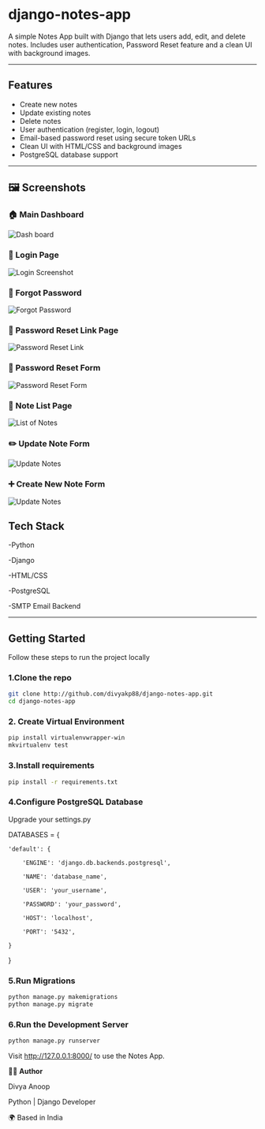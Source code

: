 # django-notes-app

A simple Notes App built with Django that lets users add, edit, and delete notes.
Includes user authentication, Password Reset feature and a clean UI with background images.

---

##  Features

- Create new notes  
- Update existing notes  
- Delete notes  
- User authentication (register, login, logout)
- Email-based password reset using secure token URLs
- Clean UI with HTML/CSS and background images  
- PostgreSQL database support

---

## 🖼️ Screenshots

### 🏠 Main Dashboard

![Dash board](noteapp/static/paper_img/Screenshotmain.png)

### 🔐 Login Page

![Login Screenshot](noteapp/static/paper_img/Screenshotlogin.png)

### 🔑 Forgot Password 

![Forgot Password](noteapp/static/paper_img/Screenshotforgot.png)

### 📧 Password Reset Link Page

![Password Reset Link](noteapp/static/paper_img/Screenshotresetlink.png)

### 🔑 Password Reset Form

![Password Reset Form](noteapp/static/paper_img/Screenshotset_pass.png)

### 📝 Note List Page

![List of Notes](noteapp/static/paper_img/Screenshot_note_list.png)

### ✏️ Update Note Form

![Update Notes](noteapp/static/paper_img/Screenshot_edit_note.png)


### ➕ Create New Note Form

![Update Notes](noteapp/static/paper_img/Screenshot_create_new_note.png)







## Tech Stack

-Python

-Django

-HTML/CSS

-PostgreSQL

-SMTP Email Backend


---

## Getting Started

Follow these steps to run the project locally

### 1.Clone the repo

```bash
git clone http://github.com/divyakp88/django-notes-app.git
cd django-notes-app
```
### 2. Create Virtual Environment

```bash
pip install virtualenvwrapper-win
mkvirtualenv test
```
### 3.Install requirements

```bash
pip install -r requirements.txt
```
### 4.Configure PostgreSQL Database

Upgrade your settings.py

DATABASES = {

    'default': {
    
        'ENGINE': 'django.db.backends.postgresql',
        
        'NAME': 'database_name',
        
        'USER': 'your_username',
        
        'PASSWORD': 'your_password',
        
        'HOST': 'localhost',
        
        'PORT': '5432',
        
    }
    
}

### 5.Run Migrations

```bash
python manage.py makemigrations
python manage.py migrate
```
### 6.Run the Development Server

```bash
python manage.py runserver
```
Visit http://127.0.0.1:8000/ to use the Notes App.

🙋‍♀️ **Author**

  Divya Anoop
  
  Python | Django Developer
  
  🌍 Based in India

